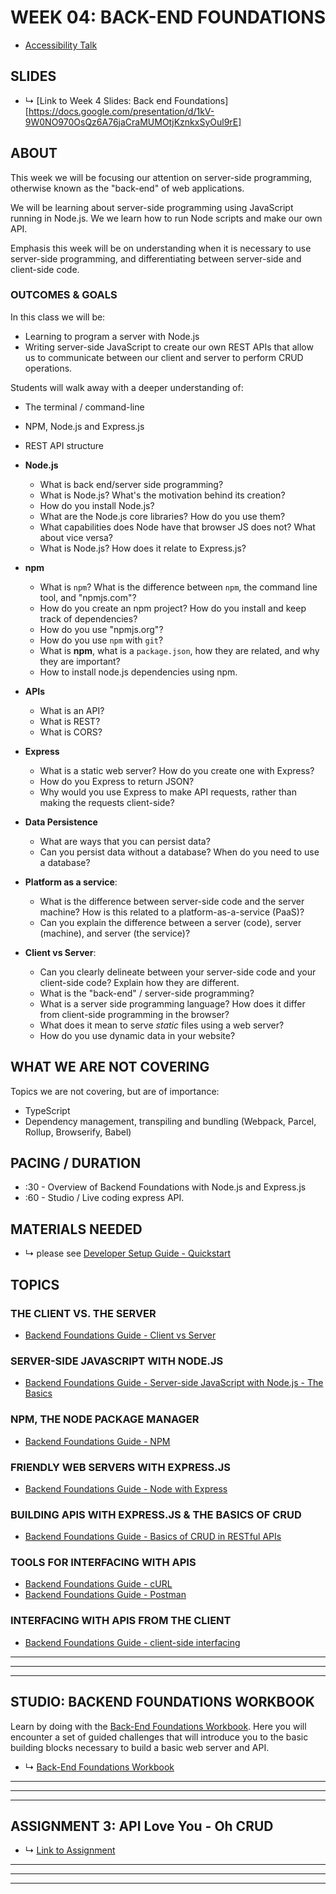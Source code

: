 # WEEK 04: BACK-END FOUNDATIONS

* [Accessibility Talk](https://reactnewyork.com/#videos)

## SLIDES
* ↳ [Link to Week 4 Slides: Back end Foundations][https://docs.google.com/presentation/d/1kV-9W0NO970OsQz6A76jaCraMUMOtjKznkxSyOul9rE]

## ABOUT

This week we will be focusing our attention on server-side programming, otherwise known as the "back-end" of web applications.

We will be learning about server-side programming using JavaScript running in Node.js. We we learn how to run Node scripts and make our own API.

Emphasis this week will be on understanding when it is necessary to use server-side programming, and differentiating between server-side and client-side code.


### OUTCOMES & GOALS

In this class we will be:
* Learning to program a server with Node.js
* Writing server-side JavaScript to create our own REST APIs that allow us to communicate between our client and server to perform CRUD operations.

Students will walk away with a deeper understanding of:
* The terminal / command-line
* NPM, Node.js and Express.js
* REST API structure


* **Node.js**
  * What is back end/server side programming?
  * What is Node.js? What's the motivation behind its creation?
  * How do you install Node.js?
  * What are the Node.js core libraries? How do you use them?
  * What capabilities does Node have that browser JS does not? What about vice versa?
  * What is Node.js? How does it relate to Express.js?
* **npm**
  * What is `npm`? What is the difference between `npm`, the command line tool, and "npmjs.com"?
  * How do you create an npm project? How do you install and keep track of dependencies?
  * How do you use "npmjs.org"?
  * How do you use `npm` with `git`?
  * What is **npm**, what is a `package.json`, how they are related, and why they are important?
  * How to install node.js dependencies using npm.
* **APIs**
  * What is an API?
  * What is REST?
  * What is CORS?
* **Express**
  * What is a static web server? How do you create one with Express?
  * How do you Express to return JSON?
  * Why would you use Express to make API requests, rather than making the requests client-side?
* **Data Persistence**
  * What are ways that you can persist data?
  * Can you persist data without a database? When do you need to use a database?
* **Platform as a service**:
  * What is the difference between server-side code and the server machine? How is this related to a platform-as-a-service (PaaS)?
  * Can you explain the difference between a server (code), server (machine), and server (the service)? 
* **Client vs Server**:
  * Can you clearly delineate between your server-side code and your client-side code? Explain how they are different.
  * What is the "back-end" / server-side programming?
  * What is a server side programming language? How does it differ from client-side programming in the browser?
  * What does it mean to serve *static* files using a web server? 
  * How do you use dynamic data in your website?


## WHAT WE ARE NOT COVERING

Topics we are not covering, but are of importance:
* TypeScript
* Dependency management, transpiling and bundling (Webpack, Parcel, Rollup, Browserify, Babel)

## PACING / DURATION

* :30 - Overview of Backend Foundations with Node.js and Express.js
* :60 - Studio / Live coding express API.

## MATERIALS NEEDED

* ↳ please see [Developer Setup Guide - Quickstart](../guides/developer-setup-guide.md#quickstart)

  
## TOPICS

### THE CLIENT VS. THE SERVER

* [Backend Foundations Guide - Client vs Server](../guides/backend-foundations-guide.md#client-side-javascript-vs-server-side-javascript)

### SERVER-SIDE JAVASCRIPT WITH NODE.JS

* [Backend Foundations Guide - Server-side JavaScript with Node.js - The Basics](../guides/backend-foundations-guide.md#server-side-javascript-with-nodejs-the-basics)

### NPM, THE NODE PACKAGE MANAGER
* [Backend Foundations Guide - NPM](../guides/backend-foundations-guide.md#nodejs--the-node-package-manager-npm)

### FRIENDLY WEB SERVERS WITH EXPRESS.JS

* [Backend Foundations Guide - Node with Express](../guides/backend-foundations-guide.md#simple-expressjs-web-server)

### BUILDING APIS WITH EXPRESS.JS & THE BASICS OF CRUD

* [Backend Foundations Guide - Basics of CRUD in RESTful APIs](../guides/backend-foundations-guide.md#introduction-to-crud-with-persistence-pizza-topping-api)

### TOOLS FOR INTERFACING WITH APIS

* [Backend Foundations Guide - cURL](../guides/backend-foundations-guide.md#curl)
* [Backend Foundations Guide - Postman](../guides/backend-foundations-guide.md#postman)

### INTERFACING WITH APIS FROM THE CLIENT

* [Backend Foundations Guide - client-side interfacing](../guides/backend-foundations-guide.md#client-side-interfacing)


***
***
***

## STUDIO: BACKEND FOUNDATIONS WORKBOOK

Learn by doing with the [Back-End Foundations Workbook](../guides/backend-foundations-guide.md). Here you will encounter a set of guided challenges that will introduce you to the basic building blocks necessary to build a basic web server and API. 

* ↳ [Back-End Foundations Workbook](https://github.com/muji786/spring2024-dynamic-web-development/back-end-foundations-workbook)

***
***
***

## ASSIGNMENT 3: API Love You - Oh CRUD

* ↳ [Link to Assignment](../assignments/04_assignment.md)

***
***
***


<!-- ### JavaScript in the Browser vs Node
- Node
  - **In a nutshell**:
    - same language, different capabilities 
    - you *could* use any language (Python, Ruby, C++) on your computer, but it's nice using the same language for a whole project
  - **Doesn't have**:
    - `window`, no `document`, no `DOM`, no `canvas` (therefore no p5.js!)
  - **Does have**:
    - Access to the computer's file system
    - (Potentially) faster computation
    - Can be used in non-web contexts, for example, to crunch data
- Browser
  - **In a nutshell**:
    - Only JavaScript runs in a browser, so you don't have other options
    - Always used in conjunction with an HTML document
  - **Doesn't have**:
    -  file system (your computer's files) access
    -  `import` or `require`
 -  **Does have**
    -  access to `window`, `document`
    -  access to browser API's, like Web Audio and Canvas

### Diving in to Node.js
- Starting the Node REPL (Read-eval-print loop). This is the same as opening the Developer Console in a browser.
  - ```sh
    $ node 
    ```
- Running a script - code runs from top to bottom.
  - ```sh
    $ node script.js
    ```
- how to debug? ==> lots of console.log() :) 
- `require()` vs. `import` 
  - there are 2 ways to import packages but depends on the version of Node.js you're using. For usage of `import` please use Node.js version >=12. 
- Core Node libraries
  - `fs`
  - `path`
  - `http`

### Node with Express
- Initializing a Node project - using `npm init`
- Installing dependencies and saving them to your `package.json`
- Why use express on top of Node? To create a web server
  - you can technically create one using just the `http` module, but it's a lot of code.
    - TODO: example code
  - Here's some examples of other web server code:
    - Ruby: https://blog.appsignal.com/2016/11/23/ruby-magic-building-a-30-line-http-server-in-ruby.html
- Serving different HTML files based on a route
  - getting the correct path w/ `path.resolve(__dirname, 'views') + 'about.html'` 
  - convention: `views` directory
- Middleware

### Building APIs with Express & the basics of CRUD
- API that we are building towards: Todo App? Tarot or Astrology related?
- How to build APIs with express:
  - `app.get`
  - `app.post`
  - `app.put`
  - `app.delete`
- `requests` and `response` ==> (res, req)
- Dynamic routes
  - url params
  - query params
- Storing/updating json object on the server
- Writing files to the server
- maybe for later: node-fetch/isomorphic fetch or external API requests from the server

### Interfacing with your API

- Quick intro to cURL
- Introduction to Postman
- using `fetch` to grab data
- render to front end using template strings -->

